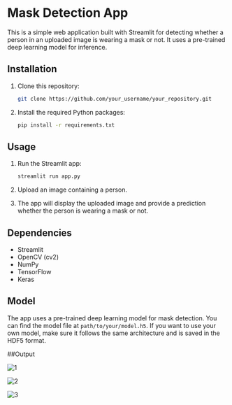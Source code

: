 # Mask Detection App

This is a simple web application built with Streamlit for detecting whether a person in an uploaded image is wearing a mask or not. It uses a pre-trained deep learning model for inference.

## Installation

1. Clone this repository:

   ```bash
   git clone https://github.com/your_username/your_repository.git
   ```

2. Install the required Python packages:

   ```bash
   pip install -r requirements.txt
   ```

## Usage

1. Run the Streamlit app:

   ```bash
   streamlit run app.py
   ```

2. Upload an image containing a person.

3. The app will display the uploaded image and provide a prediction whether the person is wearing a mask or not.

## Dependencies

- Streamlit
- OpenCV (cv2)
- NumPy
- TensorFlow
- Keras

## Model

The app uses a pre-trained deep learning model for mask detection. You can find the model file at `path/to/your/model.h5`. If you want to use your own model, make sure it follows the same architecture and is saved in the HDF5 format.


##Output

![1](https://github.com/MuhammedAshiqu/Mask_detection/assets/69718823/30f1ba68-66ca-44e0-94fc-5f379940858b)


![2](https://github.com/MuhammedAshiqu/Mask_detection/assets/69718823/5a45c5e3-3325-46e6-92d1-dc9ac10ddfa4)


![3](https://github.com/MuhammedAshiqu/Mask_detection/assets/69718823/1f9360bd-eb42-4b67-9c68-a8b75121a072)
